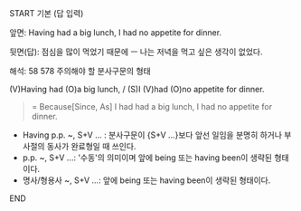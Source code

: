START
기본 (답 입력)

앞면:
Having had a big lunch, I had no appetite for dinner.


뒷면(답):
점심을 많이 먹었기 때문에 ㅡ 나는 저녁을 먹고 싶은 생각이 없었다.


해석:
58 578 주의해야 할 분사구문의 형태

(V)Having had (O)a big lunch, / (S)I (V)had (O)no appetite for dinner.

> = Because[Since, As] I had had a big lunch, I had no appetite for dinner.

- Having p.p. ~, S+V ... : 분사구문이 {S+V ...}보다 앞선 일임을 분명히 하거나
부사절의 동사가 완료형일 때 쓰인다.
- p.p. ~, S+V ...: '수동'의 의미이며 앞에 being 또는 having been이 생략된 형태이다.
- 명사/형용사 ~, S+V ...: 앞에 being 또는 having been이 생략된 형태이다.
<!--ID: 1695429053470-->
END